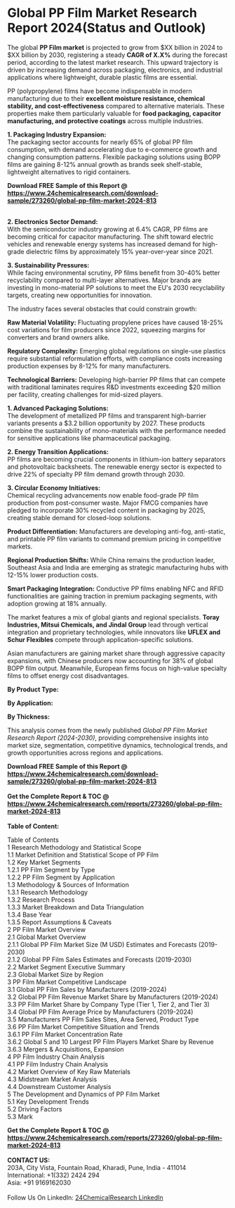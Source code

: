 <h1>Global PP Film Market Research Report 2024(Status and Outlook)</h1><p>The global <strong>PP Film market</strong> is projected to grow from $XX billion in 2024 to $XX billion by 2030, registering a steady <strong>CAGR of X.X%</strong> during the forecast period, according to the latest market research. This upward trajectory is driven by increasing demand across packaging, electronics, and industrial applications where lightweight, durable plastic films are essential.</p><p>PP (polypropylene) films have become indispensable in modern manufacturing due to their <strong>excellent moisture resistance, chemical stability, and cost-effectiveness</strong> compared to alternative materials. These properties make them particularly valuable for <strong>food packaging, capacitor manufacturing, and protective coatings</strong> across multiple industries.</p><p><strong>1. Packaging Industry Expansion:</strong><br>
The packaging sector accounts for nearly 65% of global PP film consumption, with demand accelerating due to e-commerce growth and changing consumption patterns. Flexible packaging solutions using BOPP films are gaining 8-12% annual growth as brands seek shelf-stable, lightweight alternatives to rigid containers.</p><div><b>Download FREE Sample of this Report @ 
            <a href="https://www.24chemicalresearch.com/download-sample/273260/global-pp-film-market-2024-813">
            https://www.24chemicalresearch.com/download-sample/273260/global-pp-film-market-2024-813</a></b></div><br><p><strong>2. Electronics Sector Demand:</strong><br>
With the semiconductor industry growing at 6.4% CAGR, PP films are becoming critical for capacitor manufacturing. The shift toward electric vehicles and renewable energy systems has increased demand for high-grade dielectric films by approximately 15% year-over-year since 2021.</p><p><strong>3. Sustainability Pressures:</strong><br>
While facing environmental scrutiny, PP films benefit from 30-40% better recyclability compared to multi-layer alternatives. Major brands are investing in mono-material PP solutions to meet the EU's 2030 recyclability targets, creating new opportunities for innovation.</p><p>The industry faces several obstacles that could constrain growth:</p><p><strong>Raw Material Volatility:</strong> Fluctuating propylene prices have caused 18-25% cost variations for film producers since 2022, squeezing margins for converters and brand owners alike.</p><p><strong>Regulatory Complexity:</strong> Emerging global regulations on single-use plastics require substantial reformulation efforts, with compliance costs increasing production expenses by 8-12% for many manufacturers.</p><p><strong>Technological Barriers:</strong> Developing high-barrier PP films that can compete with traditional laminates requires R&amp;D investments exceeding $20 million per facility, creating challenges for mid-sized players.</p><p><strong>1. Advanced Packaging Solutions:</strong><br>
The development of metallized PP films and transparent high-barrier variants presents a $3.2 billion opportunity by 2027. These products combine the sustainability of mono-materials with the performance needed for sensitive applications like pharmaceutical packaging.</p><p><strong>2. Energy Transition Applications:</strong><br>
PP films are becoming crucial components in lithium-ion battery separators and photovoltaic backsheets. The renewable energy sector is expected to drive 22% of specialty PP film demand growth through 2030.</p><p><strong>3. Circular Economy Initiatives:</strong><br>
Chemical recycling advancements now enable food-grade PP film production from post-consumer waste. Major FMCG companies have pledged to incorporate 30% recycled content in packaging by 2025, creating stable demand for closed-loop solutions.</p><p><strong>Product Differentiation:</strong> Manufacturers are developing anti-fog, anti-static, and printable PP film variants to command premium pricing in competitive markets.</p><p><strong>Regional Production Shifts:</strong> While China remains the production leader, Southeast Asia and India are emerging as strategic manufacturing hubs with 12-15% lower production costs.</p><p><strong>Smart Packaging Integration:</strong> Conductive PP films enabling NFC and RFID functionalities are gaining traction in premium packaging segments, with adoption growing at 18% annually.</p><p>The market features a mix of global giants and regional specialists. <strong>Toray Industries, Mitsui Chemicals, and Jindal Group</strong> lead through vertical integration and proprietary technologies, while innovators like <strong>UFLEX and Schur Flexibles</strong> compete through application-specific solutions.</p><p>Asian manufacturers are gaining market share through aggressive capacity expansions, with Chinese producers now accounting for 38% of global BOPP film output. Meanwhile, European firms focus on high-value specialty films to offset energy cost disadvantages.</p><p><strong>By Product Type:</strong></p><p><strong>By Application:</strong></p><p><strong>By Thickness:</strong></p><p>This analysis comes from the newly published <em>Global PP Film Market Research Report (2024-2030)</em>, providing comprehensive insights into market size, segmentation, competitive dynamics, technological trends, and growth opportunities across regions and applications.</p><div><b>Download FREE Sample of this Report @ 
            <a href="https://www.24chemicalresearch.com/download-sample/273260/global-pp-film-market-2024-813">
            https://www.24chemicalresearch.com/download-sample/273260/global-pp-film-market-2024-813</a></b></div><br><div><b>Get the Complete Report & TOC @ 
            <a href="https://www.24chemicalresearch.com/reports/273260/global-pp-film-market-2024-813">
            https://www.24chemicalresearch.com/reports/273260/global-pp-film-market-2024-813</a></b></div><br>
            <b>Table of Content:</b><p>Table of Contents<br />
1 Research Methodology and Statistical Scope<br />
1.1 Market Definition and Statistical Scope of PP Film<br />
1.2 Key Market Segments<br />
1.2.1 PP Film Segment by Type<br />
1.2.2 PP Film Segment by Application<br />
1.3 Methodology & Sources of Information<br />
1.3.1 Research Methodology<br />
1.3.2 Research Process<br />
1.3.3 Market Breakdown and Data Triangulation<br />
1.3.4 Base Year<br />
1.3.5 Report Assumptions & Caveats<br />
2 PP Film Market Overview<br />
2.1 Global Market Overview<br />
2.1.1 Global PP Film Market Size (M USD) Estimates and Forecasts (2019-2030)<br />
2.1.2 Global PP Film Sales Estimates and Forecasts (2019-2030)<br />
2.2 Market Segment Executive Summary<br />
2.3 Global Market Size by Region<br />
3 PP Film Market Competitive Landscape<br />
3.1 Global PP Film Sales by Manufacturers (2019-2024)<br />
3.2 Global PP Film Revenue Market Share by Manufacturers (2019-2024)<br />
3.3 PP Film Market Share by Company Type (Tier 1, Tier 2, and Tier 3)<br />
3.4 Global PP Film Average Price by Manufacturers (2019-2024)<br />
3.5 Manufacturers PP Film Sales Sites, Area Served, Product Type<br />
3.6 PP Film Market Competitive Situation and Trends<br />
3.6.1 PP Film Market Concentration Rate<br />
3.6.2 Global 5 and 10 Largest PP Film Players Market Share by Revenue<br />
3.6.3 Mergers & Acquisitions, Expansion<br />
4 PP Film Industry Chain Analysis<br />
4.1 PP Film Industry Chain Analysis<br />
4.2 Market Overview of Key Raw Materials<br />
4.3 Midstream Market Analysis<br />
4.4 Downstream Customer Analysis<br />
5 The Development and Dynamics of PP Film Market <br />
5.1 Key Development Trends<br />
5.2 Driving Factors<br />
5.3 Mark</p><div><b>Get the Complete Report & TOC @ 
            <a href="https://www.24chemicalresearch.com/reports/273260/global-pp-film-market-2024-813">
            https://www.24chemicalresearch.com/reports/273260/global-pp-film-market-2024-813</a></b></div><br><b>CONTACT US:</b><br>
            203A, City Vista, Fountain Road, Kharadi, Pune, India - 411014<br>
            International: +1(332) 2424 294<br>
            Asia: +91 9169162030 <br><br>
            Follow Us On LinkedIn: <a href="https://www.linkedin.com/company/24chemicalresearch/">24ChemicalResearch LinkedIn</a>